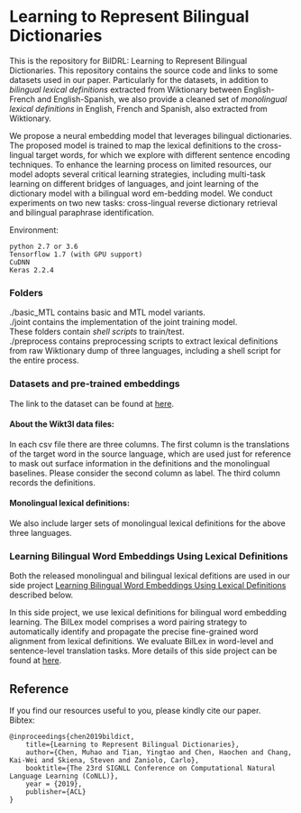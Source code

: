 # Learning to Represent Bilingual Dictionaries

This is the repository for BilDRL: Learning to Represent Bilingual Dictionaries. This repository contains the source code and links to some datasets used in our paper. Particularly for the datasets, in addition to *bilingual lexical definitions* extracted from Wiktionary between English-French and English-Spanish, we also provide a cleaned set of *monolingual lexical definitions* in English, French and Spanish, also extracted from Wiktionary.

We propose a neural embedding model that leverages bilingual dictionaries. The proposed model is trained to map the lexical definitions to the cross-lingual target words, for which we explore with different sentence encoding techniques. To enhance the learning process on limited resources, our model adopts several critical learning strategies, including multi-task learning on different bridges of languages, and joint learning of the dictionary model with a bilingual word em-bedding model. We conduct experiments on two new tasks: cross-lingual reverse dictionary retrieval and bilingual paraphrase identification.

Environment:

    python 2.7 or 3.6
    Tensorflow 1.7 (with GPU support)
    CuDNN
    Keras 2.2.4

### Folders

./basic_MTL contains basic and MTL model variants.  
./joint contains the implementation of the joint training model.  
These folders contain *shell scripts* to train/test.  
./preprocess contains preprocessing scripts to extract lexical definitions from raw Wiktionary dump of three languages, including a shell script for the entire process.  


### Datasets and pre-trained embeddings

The link to the dataset can be found at [here](https://drive.google.com/drive/u/1/folders/1Lm6Q5BxeU0ByR6DZcNfbWpntumiIKhYN).  
#### About the Wikt3l data files:  
In each csv file there are three columns. The first column is the translations of the target word in the source language, which are used just for reference to mask out surface information in the definitions and the monolingual baselines. Please consider the second column as label. The third column records the definitions.   
#### Monolingual lexical definitions:
We also include larger sets of monolingual lexical definitions for the above three languages. 

### Learning Bilingual Word Embeddings Using Lexical Definitions
Both the released monolingual and bilingual lexical defitions are used in our side project [Learning Bilingual Word Embeddings Using Lexical Definitions](https://www.aclweb.org/anthology/W19-4316/) described below.

In this side project, we use lexical definitions for bilingual word embedding learning. The BilLex model comprises a word pairing strategy to automatically identify and propagate the precise fine-grained word alignment from lexical definitions. We evaluate BilLex in word-level and sentence-level translation tasks. More details of this side project can be found at [here](https://github.com/swj0419/bilingual_dict_embeddings).

## Reference
If you find our resources useful to you, please kindly cite our paper.  
Bibtex:

    @inproceedings{chen2019bildict,
        title={Learning to Represent Bilingual Dictionaries},
        author={Chen, Muhao and Tian, Yingtao and Chen, Haochen and Chang, Kai-Wei and Skiena, Steven and Zaniolo, Carlo},
        booktitle={The 23rd SIGNLL Conference on Computational Natural Language Learning (CoNLL)},
        year = {2019},
        publisher={ACL}
    }
